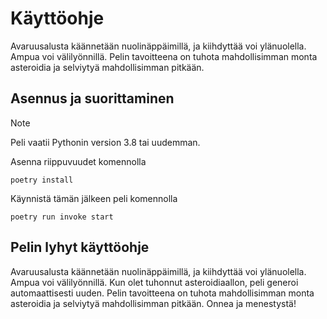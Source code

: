 # Käyttöohje

Avaruusalusta käännetään nuolinäppäimillä, ja kiihdyttää voi ylänuolella. Ampua voi välilyönnillä. Pelin tavoitteena on tuhota mahdollisimman monta asteroidia ja selviytyä mahdollisimman pitkään.

## Asennus ja suorittaminen

> [!NOTE]
> Peli vaatii Pythonin version 3.8 tai uudemman.

Asenna riippuvuudet komennolla

```
poetry install
```

Käynnistä tämän jälkeen peli komennolla

```
poetry run invoke start
```

## Pelin lyhyt käyttöohje

Avaruusalusta käännetään nuolinäppäimillä, ja kiihdyttää voi ylänuolella. Ampua
voi välilyönnillä. Kun olet tuhonnut asteroidiaallon, peli generoi
automaattisesti uuden. Pelin tavoitteena on tuhota mahdollisimman monta
asteroidia ja selviytyä mahdollisimman pitkään. Onnea ja menestystä!

